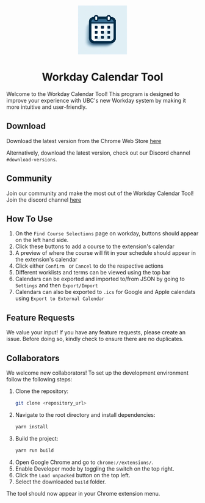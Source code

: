 <p align="center">
  <img src="/public/logo128.png" width="128px" height="128px" alt="Workday Calendar Tool logo">
</p>
<h1 align="center">Workday Calendar Tool</h1>

Welcome to the Workday Calendar Tool! This program is designed to improve your experience with UBC's new Workday system by making it more intuitive and user-friendly.

## Download
Download the latest version from the Chrome Web Store [here](https://chromewebstore.google.com/detail/ubc-workday-side-by-side/gonljejijjjmjccdbjokcmmdfmlincmh)

Alternatively, download the latest version, check out our Discord channel `#download-versions`. 

## Community
Join our community and make the most out of the Workday Calendar Tool!
Join the discord channel [here](https://discord.gg/cx93fAJUJf)

## How To Use
1. On the `Find Course Selections` page on workday, buttons should appear on the left hand side. 
2. Click these buttons to add a course to the extension's calendar
3. A preview of where the course will fit in your schedule should appear in the extension's calendar
4. Click either `Confirm ` or `Cancel` to do the respective actions
5. Different worklists and terms can be viewed using the top bar
6. Calendars can be exported and imported to/from JSON by going to `Settings` and then `Export/Import`
7. Calendars can also be exported to `.ics` for Google and Apple calendats using `Export to External Calendar`

## Feature Requests
We value your input! If you have any feature requests, please create an issue. Before doing so, kindly check to ensure there are no duplicates.

## Collaborators
We welcome new collaborators! To set up the development environment follow the following steps:

1. Clone the repository:
   ```bash
   git clone <repository_url>
   ```
2. Navigate to the root directory and install dependencies:
   ```bash
   yarn install
   ```
3. Build the project:
   ```bash
   yarn run build
   ```
4. Open Google Chrome and go to `chrome://extensions/`.
5. Enable Developer mode by toggling the switch on the top right.
6. Click the `Load unpacked` button on the top left.
7. Select the downloaded `build` folder.

The tool should now appear in your Chrome extension menu.
